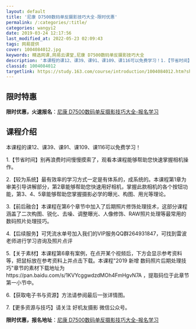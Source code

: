 ```yaml
---
layout: default
title: '尼康 D7500数码单反摄影技巧大全-限时优惠'
permalink: /:categories/:title/
categories: wangyi2
date: 2019-03-24 12:17:56
last_modified_at: 2022-05-23 02:09:43
tags: 网易提供
cover: 1004084012.jpg
keywords: 精选网课,网易云课堂,尼康 D7500数码单反摄影技巧大全
description: '本课程的课12、课39、课91、课109、课116可以免费学习！1.【节省时间】别再浪费时间慢慢摸索了，观看本课程能够帮'
classid: 1004084012
targetlink: https://study.163.com/course/introduction/1004084012.htm?share=1&shareId=1025206652&utm_campaign=share&utm_medium=iphoneShare&utm_source=&utm_u=1025206652
---
```


## 限时特惠

**限时优惠，火速报名**：[尼康 D7500数码单反摄影技巧大全-报名学习](https://study.163.com/course/introduction/1004084012.htm?share=1&shareId=1025206652&utm_campaign=share&utm_medium=iphoneShare&utm_source=&utm_u=1025206652)

## 课程介绍

本课程的课12、课39、课91、课109、课116可以免费学习！



1.【节省时间】别再浪费时间慢慢摸索了，观看本课程能够帮助您快速掌握相机操作。



2.【较为系统】最有效率的学习方式一定是有体系的，成系统的。本课程第1章为审美引导讲解部分，第2章能够帮助您快速用好相机，掌握此款相机的各个按钮功能，第3、4、5章能够帮助您掌握摄影必学的曝光、构图、用光等理论。



3.【前后融合】本课程在第6个章节中加入了后期照片修饰处理技术，这部分课程涵盖了二次构图、锐化、去噪、调整曝光、人像修饰、RAW照片处理等最常用的数码照片处理技巧。



4.【后续服务】可凭流水单号加入我们的VIP服务QQ群264931847，可找到雷波老师进行学习咨询及照片点评



5.【关于素材】本课程第6章有案例，在点开某个视频后，下方会显示参考资料等，把鼠标放在参考资料上并点击下载。本课程"2019 新增  数码照片后期处理技巧"章节的素材下载地址为https://pan.baidu.com/s/1KVYcggwdzdMOh4FmHgvN7A ，提取码位于此章节第一小节中。



6.【获取电子书与资源】方法请参阅最后一张详情图。



7.【更多资源与技巧】请关注  好机友摄影  微信公众号。

**限时优惠，报名地址**：[尼康 D7500数码单反摄影技巧大全-报名学习](https://study.163.com/course/introduction/1004084012.htm?share=1&shareId=1025206652&utm_campaign=share&utm_medium=iphoneShare&utm_source=&utm_u=1025206652)

